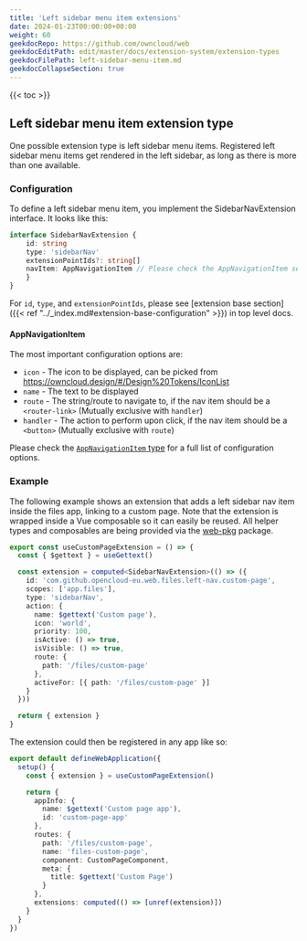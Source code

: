 ```yaml
---
title: 'Left sidebar menu item extensions'
date: 2024-01-23T00:00:00+00:00
weight: 60
geekdocRepo: https://github.com/owncloud/web
geekdocEditPath: edit/master/docs/extension-system/extension-types
geekdocFilePath: left-sidebar-menu-item.md
geekdocCollapseSection: true
---
```


{{< toc >}}

## Left sidebar menu item extension type

One possible extension type is left sidebar menu items. Registered left sidebar menu items get rendered in the left sidebar, as long as there is more than one available.

### Configuration

To define a left sidebar menu item, you implement the SidebarNavExtension interface.
It looks like this:

```typescript
interface SidebarNavExtension {
    id: string
    type: 'sidebarNav'
    extensionPointIds?: string[]
    navItem: AppNavigationItem // Please check the AppNavigationItem section below
    }
}
```

For `id`, `type`, and `extensionPointIds`, please see [extension base section]({{< ref "../_index.md#extension-base-configuration" >}}) in top level docs.

#### AppNavigationItem

The most important configuration options are:

- `icon` - The icon to be displayed, can be picked from https://owncloud.design/#/Design%20Tokens/IconList
- `name` - The text to be displayed
- `route` - The string/route to navigate to, if the nav item should be a `<router-link>` (Mutually exclusive with `handler`)
- `handler` - The action to perform upon click, if the nav item should be a `<button>` (Mutually exclusive with `route`)

Please check the [`AppNavigationItem` type](https://github.com/owncloud/web/blob/f069ce44919cde5d112c68a519d433e015a4a011/packages/web-pkg/src/apps/types.ts#L14) for a full list of configuration options.

### Example

The following example shows an extension that adds a left sidebar nav item inside the files app, linking to a custom page. Note that the extension is wrapped inside a Vue composable so it can easily be reused. All helper types and composables are being provided via the [web-pkg](https://github.com/owncloud/web/tree/master/packages/web-pkg) package.

```typescript
export const useCustomPageExtension = () => {
  const { $gettext } = useGettext()

  const extension = computed<SidebarNavExtension>(() => ({
    id: 'com.github.opencloud-eu.web.files.left-nav.custom-page',
    scopes: ['app.files'],
    type: 'sidebarNav',
    action: {
      name: $gettext('Custom page'),
      icon: 'world',
      priority: 100,
      isActive: () => true,
      isVisible: () => true,
      route: {
        path: '/files/custom-page'
      },
      activeFor: [{ path: '/files/custom-page' }]
    }
  }))

  return { extension }
}
```

The extension could then be registered in any app like so:

```typescript
export default defineWebApplication({
  setup() {
    const { extension } = useCustomPageExtension()

    return {
      appInfo: {
        name: $gettext('Custom page app'),
        id: 'custom-page-app'
      },
      routes: {
        path: '/files/custom-page',
        name: 'files-custom-page',
        component: CustomPageComponent,
        meta: {
          title: $gettext('Custom Page')
        }
      },
      extensions: computed(() => [unref(extension)])
    }
  }
})
```
